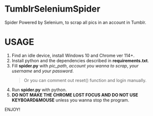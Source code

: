 # TumblrSeleniumSpider
Spider Powered by Selenium, to scrap all pics in an account in Tumblr.

# USAGE
1. Find an idle device, install Windows 10 and Chrome ver 114+.
2. Install python and the dependencies described in **requirements.txt**.
3. Fill **spider.py** with *pic_path*, *account you wanna to scrap*, *your username* and *your password*.
   > Or you can comment out reset() function and login manually.   
4. Run **spider.py** with python.
5. **DO NOT MAKE THE CHROME LOST FOCUS AND DO NOT USE KEYBOARD&MOUSE** unless you wanna stop the program.

ENJOY!
